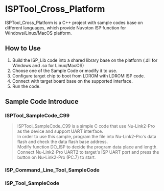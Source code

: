 ﻿# ISPTool_Cross_Platform
ISPTool_Cross_Platform is a C++ project with sample codes base on different languages, which provide Nuvoton ISP function for Windows/Linux/MacOS platform.
## How to Use
1. Build the ISP_Lib code into a shared library base on the platform (.dll for Windows and .so for Linux/MacOS)
2. Choose one of the Sample Code or modify it to use.
3. Configure target chip to boot from LDROM with LDROM ISP code.
4. Connect with target board base on the supported interface.
5. Run the code.
## Sample Code Introduce
### ISPTool_SampleCode_C99
> ISPTool_SampleCode_C99 is a simple C code that use Nu-Link2-Pro as the device and support UART interface.  
> In order to use this sample, program the file into Nu-Link2-Pro's data flash and check the data flash base address.  
> Modify function DO_ISP to decide the program data place and length.  
> Connect Nu-Link2-Pro UART2 to target's ISP UART port and press the button on Nu-Link2-Pro (PC.7) to start.  
### ISP_Command_Line_Tool_SampleCode
  
### ISP_Tool_SampleCode
  
